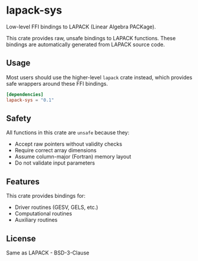 # lapack-sys

Low-level FFI bindings to LAPACK (Linear Algebra PACKage).

This crate provides raw, unsafe bindings to LAPACK functions. These bindings are automatically generated from LAPACK source code.

## Usage

Most users should use the higher-level `lapack` crate instead, which provides safe wrappers around these FFI bindings.

```toml
[dependencies]
lapack-sys = "0.1"
```

## Safety

All functions in this crate are `unsafe` because they:
- Accept raw pointers without validity checks
- Require correct array dimensions
- Assume column-major (Fortran) memory layout
- Do not validate input parameters

## Features

This crate provides bindings for:
- Driver routines (GESV, GELS, etc.)
- Computational routines
- Auxiliary routines

## License

Same as LAPACK - BSD-3-Clause